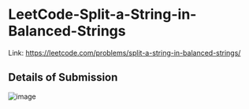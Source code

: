 # LeetCode-Split-a-String-in-Balanced-Strings
Link: https://leetcode.com/problems/split-a-string-in-balanced-strings/
## Details of Submission
![image](https://user-images.githubusercontent.com/51401355/227563208-8729fdca-4f34-4d0b-8ec2-4286fe9e5350.png)

